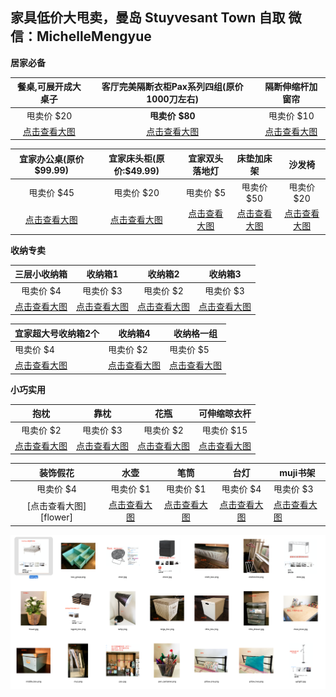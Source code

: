 ##  家具低价大甩卖，曼岛 Stuyvesant Town 自取  微信：MichelleMengyue

**居家必备**

|     餐桌,可展开成大桌子      | 客厅完美隔断衣柜Pax系列四组(原价1000刀左右) |        隔断伸缩杆加窗帘        |
| :-----------------: | :----------------: | :--------------------: |
|       甩卖价 $20       |    **甩卖价 $80**     |        甩卖价 $10         |
| [点击查看大图][meal_desk] |   [点击查看大图][pax]    | [点击查看大图][window_cloth] |



| 宜家办公桌(原价$99.99) | 宜家床头柜(原价:$49.99) |      宜家双头落地灯      |     床垫加床架     |       沙发椅       |
| :-------------: | :--------------: | :---------------: | :-----------: | :-------------: |
|     甩卖价 $45     |     甩卖价 $20      |      甩卖价 $5       |    甩卖价 $50    |     甩卖价 $20     |
| [点击查看大图][desk]  | [点击查看大图][chest]  | [点击查看大图][uplight] | [点击查看大图][bed] | [点击查看大图][chair] |


**收纳专卖**

|         三层小收纳箱          |         收纳箱1         |         收纳箱2         |        收纳箱3         |
| :---------------------: | :------------------: | :------------------: | :-----------------: |
|         甩卖价 $4          |        甩卖价 $3        |        甩卖价 $2        |       甩卖价 $3        |
| [点击查看大图][little_drawer] | [点击查看大图][little_box] | [点击查看大图][middle_box] | [点击查看大图][large_box] |



| 宜家超大号收纳箱2个           | 收纳箱4                | 收纳格一组               |
| -------------------- | ------------------- | ------------------- |
| 甩卖价 $4               | 甩卖价 $2              | 甩卖价 $5              |
| [点击查看大图][lagest_box] | [点击查看大图][cloth_box] | [点击查看大图][box_group] |

**小巧实用**

|          抱枕          |          靠枕          |       花瓶       |       可伸缩晾衣杆       |
| :------------------: | :------------------: | :------------: | :------------------: |
|        甩卖价 $2        |        甩卖价 $3        |     甩卖价 $2     |     甩卖价 $15    |
| [点击查看大图][pillow_one] | [点击查看大图][pillow_two] | [点击查看大图][vase] | [点击查看大图][clothesline]|




|      装饰假花      |         水壶          |           笔筒            |       台灯       | muji书架         |
| :---------------: | :-----------------: | :---------------------: | :------------: | -------------- |
|      甩卖价 $4      |       甩卖价 $1        |         甩卖价 $1          |     甩卖价 $4     | 甩卖价 $3         |
| [点击查看大图][flower] | [点击查看大图][water_can] | [点击查看大图][pen_cantainer] | [点击查看大图][lamp] | [点击查看大图][muji] |



![alt](./img/thumb.png)



[bed]: https://github.com/MummyDing/forsale/blob/master/img/bed.jpg?raw=true
[box_group]: https://github.com/MummyDing/forsale/blob/master/img/box_group.png?raw=true
[chair]: https://github.com/MummyDing/forsale/blob/master/img/chair.jpg?raw=true
[chest]: https://github.com/MummyDing/forsale/blob/master/img/chest.jpg?raw=true
[cloth_box]: https://github.com/MummyDing/forsale/blob/master/img/cloth_box.png?raw=true
[clothesline]: https://github.com/MummyDing/forsale/blob/master/img/clothesline.png?raw=true
[desk]: https://github.com/MummyDing/forsale/blob/master/img/desk.jpg?raw=true
[c]: https://github.com/MummyDing/forsale/blob/master/img/flower.jpg?raw=true
[lagest_box]: https://github.com/MummyDing/forsale/blob/master/img/lagest_box.png?raw=true
[lamp]: https://github.com/MummyDing/forsale/blob/master/img/lamp.png?raw=true
[large_box]: https://github.com/MummyDing/forsale/blob/master/img/large_box.png?raw=true
[little_box]: https://github.com/MummyDing/forsale/blob/master/img/little_box.png?raw=true
[little_drawer]: https://github.com/MummyDing/forsale/blob/master/img/little_drawer.jpg?raw=true
[meal_desk]: https://github.com/MummyDing/forsale/blob/master/img/meal_desk.jpg?raw=true
[middle_box]: https://github.com/MummyDing/forsale/blob/master/img/middle_box.png?raw=true
[muji]: https://github.com/MummyDing/forsale/blob/master/img/muji.png?raw=true
[pax]: https://github.com/MummyDing/forsale/blob/master/img/pax.jpg?raw=true
[pen_cantainer]: https://github.com/MummyDing/forsale/blob/master/img/pen_cantainer.png?raw=true
[pillow_one]: https://github.com/MummyDing/forsale/blob/master/img/pillow_one.png?raw=true
[pillow_two]: https://github.com/MummyDing/forsale/blob/master/img/pillow_two.png?raw=true
[uplight]: https://github.com/MummyDing/forsale/blob/master/img/uplight.jpg?raw=true
[vase]: https://github.com/MummyDing/forsale/blob/master/img/vase.png?raw=true
[water_can]: https://github.com/MummyDing/forsale/blob/master/img/water_can.png?raw=true
[window_cloth]: https://github.com/MummyDing/forsale/blob/master/img/window_cloth.jpg?raw=true

